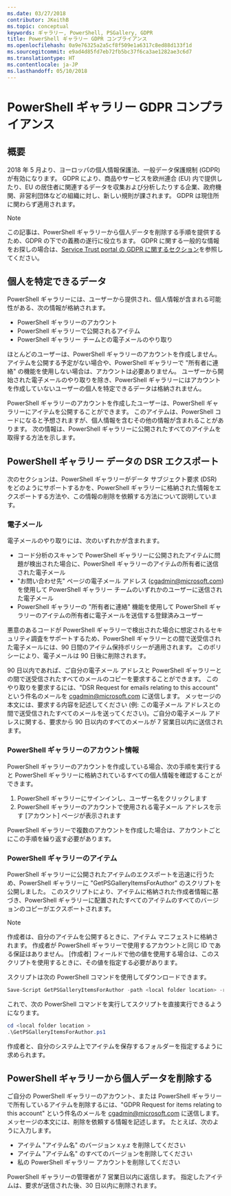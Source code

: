 ```yaml
---
ms.date: 03/27/2018
contributor: JKeithB
ms.topic: conceptual
keywords: ギャラリー, PowerShell, PSGallery, GDPR
title: PowerShell ギャラリー GDPR コンプライアンス
ms.openlocfilehash: 0a9e76325a2a5cf8f509e1a6317c8ed88d133f1d
ms.sourcegitcommit: e9ad4d85fd7eb72fb5bc37f6ca3ae1282ae3c6d7
ms.translationtype: HT
ms.contentlocale: ja-JP
ms.lasthandoff: 05/10/2018
---
```

# <a name="powershell-gallery-gdpr-compliance"></a>PowerShell ギャラリー GDPR コンプライアンス

## <a name="overview"></a>概要

2018 年 5 月より、ヨーロッパの個人情報保護法、一般データ保護規制 (GDPR) が有効になります。
GDPR により、商品やサービスを欧州連合 (EU) 内で提供したり、EU の居住者に関連するデータを収集および分析したりする企業、政府機関、非営利団体などの組織に対し、新しい規則が課されます。
GDPR は現住所に関わらず適用されます。

> [!NOTE]
> この記事は、PowerShell ギャラリーから個人データを削除する手順を提供するため、GDPR の下での義務の遂行に役立ちます。 GDPR に関する一般的な情報をお探しの場合は、[Service Trust portal の GDPR に関するセクション](https://servicetrust.microsoft.com/ViewPage/GDPRGetStarted)を参照してください。

## <a name="personally-identifiable-data"></a>個人を特定できるデータ

PowerShell ギャラリーには、ユーザーから提供され、個人情報が含まれる可能性がある、次の情報が格納されます。

* PowerShell ギャラリーのアカウント
* PowerShell ギャラリーで公開されるアイテム
* PowerShell ギャラリー チームとの電子メールのやり取り

ほとんどのユーザーは、PowerShell ギャラリーのアカウントを作成しません。
アイテムを公開する予定がない場合や、PowerShell ギャラリーで "所有者に連絡" の機能を使用しない場合は、アカウントは必要ありません。
ユーザーから開始された電子メールのやり取りを除き、PowerShell ギャラリーにはアカウントを作成していないユーザーの個人を特定できるデータは格納されません。

PowerShell ギャラリーのアカウントを作成したユーザーは、PowerShell ギャラリーにアイテムを公開することができます。
このアイテムは、PowerShell コードになると予想されますが、個人情報を含むその他の情報が含まれることがあります。
次の情報は、PowerShell ギャラリーに公開されたすべてのアイテムを取得する方法を示します。

## <a name="dsr-export-of-powershell-gallery-data"></a>PowerShell ギャラリー データの DSR エクスポート

次のセクションは、PowerShell ギャラリーがデータ サブジェクト要求 (DSR) をどのようにサポートするかを、PowerShell ギャラリーに格納された情報をエクスポートする方法や、この情報の削除を依頼する方法について説明しています。

### <a name="email"></a>電子メール

電子メールのやり取りには、次のいずれかが含まれます。

* コード分析のスキャンで PowerShell ギャラリーに公開されたアイテムに問題が検出された場合に、PowerShell ギャラリーのアイテムの所有者に送信された電子メール
* "お問い合わせ先" ページの電子メール アドレス (cgadmin@microsoft.com) を使用して PowerShell ギャラリー チームのいずれかのユーザーに送信された電子メール
* PowerShell ギャラリーの "所有者に連絡" 機能を使用して PowerShell ギャラリーのアイテムの所有者に電子メールを送信する登録済みユーザー

悪意のあるコードが PowerShell ギャラリーで検出された場合に想定されるセキュリティ調査をサポートするため、PowerShell ギャラリーとの間で送受信された電子メールには、90 日間のアイテム保持ポリシーが適用されます。
このポリシーにより、電子メールは 90 日後に削除されます。

90 日以内であれば、ご自分の電子メール アドレスと PowerShell ギャラリーとの間で送受信されたすべてのメールのコピーを要求することができます。
このやり取りを要求するには、"DSR Request for emails relating to this account" という件名のメールを cgadmin@microsoft.com に送信します。
メッセージの本文には、要求する内容を記述してください (例: この電子メール アドレスとの間で送受信されたすべてのメールを送ってください)。ご自分の電子メール アドレスに関する、要求から 90 日以内のすべてのメールが 7 営業日以内に送信されます。

### <a name="powershell-gallery-account-information"></a>PowerShell ギャラリーのアカウント情報

PowerShell ギャラリーのアカウントを作成している場合、次の手順を実行すると PowerShell ギャラリーに格納されているすべての個人情報を確認することができます。

1. PowerShell ギャラリーにサインインし、ユーザー名をクリックします
2. PowerShell ギャラリーのアカウントで使用される電子メール アドレスを示す [アカウント] ページが表示されます

PowerShell ギャラリーで複数のアカウントを作成した場合は、アカウントごとにこの手順を繰り返す必要があります。

### <a name="items-in-the-powershell-gallery"></a>PowerShell ギャラリーのアイテム

PowerShell ギャラリーに公開されたアイテムのエクスポートを迅速に行うため、PowerShell ギャラリーに "GetPSGalleryItemsForAuthor" のスクリプトを公開しました。
このスクリプトにより、アイテムに格納された作成者情報に基づき、PowerShell ギャラリーに配置されたすべてのアイテムのすべてのバージョンのコピーがエクスポートされます。

> [!NOTE]
> 作成者は、自分のアイテムを公開するときに、アイテム マニフェストに格納されます。
> 作成者が PowerShell ギャラリーで使用するアカウントと同じ ID である保証はありません。
> [作成者] フィールドで他の値を使用する場合は、このスクリプトを使用するときに、その値を指定する必要があります。

スクリプトは次の PowerShell コマンドを使用してダウンロードできます。

```powershell
Save-Script GetPSGalleryItemsForAuthor -path <local folder location> -repository psgallery
```

これで、次の PowerShell コマンドを実行してスクリプトを直接実行できるようになります。

```powershell
cd <local folder location >
.\GetPSGalleryItemsForAuthor.ps1
```

作成者と、自分のシステム上でアイテムを保存するフォルダーを指定するように求められます。

## <a name="deleting-personal-data-from-the-powershell-gallery"></a>PowerShell ギャラリーから個人データを削除する

ご自分の PowerShell ギャラリーのアカウント、または PowerShell ギャラリーで所有しているアイテムを削除するには、"GDPR Request for items relating to this account" という件名のメールを cgadmin@microsoft.com に送信します。
メッセージの本文には、削除を依頼する情報を記述します。 たとえば、次のように入力します。

* アイテム "アイテム名" のバージョン x.y.z を削除してください
* アイテム "アイテム名" のすべてのバージョンを削除してください
* 私の PowerShell ギャラリー アカウントを削除してください

PowerShell ギャラリーの管理者が 7 営業日以内に返信します。
指定したアイテムは、要求が送信された後、30 日以内に削除されます。
